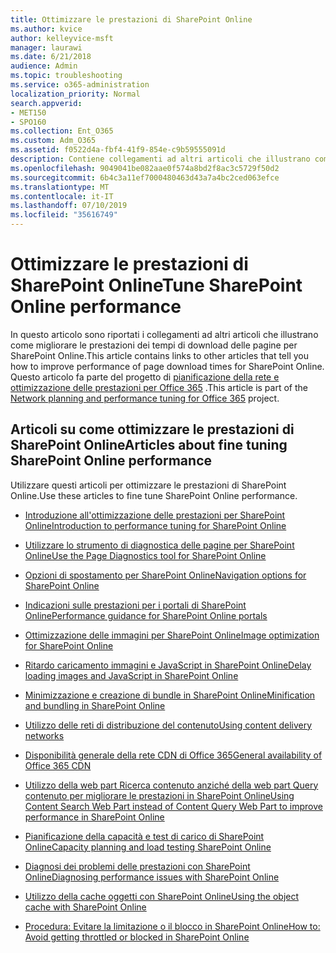 ```yaml
---
title: Ottimizzare le prestazioni di SharePoint Online
ms.author: kvice
author: kelleyvice-msft
manager: laurawi
ms.date: 6/21/2018
audience: Admin
ms.topic: troubleshooting
ms.service: o365-administration
localization_priority: Normal
search.appverid:
- MET150
- SPO160
ms.collection: Ent_O365
ms.custom: Adm_O365
ms.assetid: f0522d4a-fbf4-41f9-854e-c9b59555091d
description: Contiene collegamenti ad altri articoli che illustrano come migliorare le prestazioni dei tempi di download delle pagine per SharePoint Online.
ms.openlocfilehash: 9049041be082aae0f574a8bd2f8ac3c5729f50d2
ms.sourcegitcommit: 6b4c3a11ef7000480463d43a7a4bc2ced063efce
ms.translationtype: MT
ms.contentlocale: it-IT
ms.lasthandoff: 07/10/2019
ms.locfileid: "35616749"
---
```

# <a name="tune-sharepoint-online-performance"></a><span data-ttu-id="eeb8f-103">Ottimizzare le prestazioni di SharePoint Online</span><span class="sxs-lookup"><span data-stu-id="eeb8f-103">Tune SharePoint Online performance</span></span>

<span data-ttu-id="eeb8f-104">In questo articolo sono riportati i collegamenti ad altri articoli che illustrano come migliorare le prestazioni dei tempi di download delle pagine per SharePoint Online.</span><span class="sxs-lookup"><span data-stu-id="eeb8f-104">This article contains links to other articles that tell you how to improve performance of page download times for SharePoint Online.</span></span> <span data-ttu-id="eeb8f-105">Questo articolo fa parte del progetto di [pianificazione della rete e ottimizzazione delle prestazioni per Office 365](https://aka.ms/tune) .</span><span class="sxs-lookup"><span data-stu-id="eeb8f-105">This article is part of the [Network planning and performance tuning for Office 365](https://aka.ms/tune) project.</span></span>
   
## <a name="articles-about-fine-tuning-sharepoint-online-performance"></a><span data-ttu-id="eeb8f-106">Articoli su come ottimizzare le prestazioni di SharePoint Online</span><span class="sxs-lookup"><span data-stu-id="eeb8f-106">Articles about fine tuning SharePoint Online performance</span></span>

<span data-ttu-id="eeb8f-107">Utilizzare questi articoli per ottimizzare le prestazioni di SharePoint Online.</span><span class="sxs-lookup"><span data-stu-id="eeb8f-107">Use these articles to fine tune SharePoint Online performance.</span></span>
  
- [<span data-ttu-id="eeb8f-108">Introduzione all'ottimizzazione delle prestazioni per SharePoint Online</span><span class="sxs-lookup"><span data-stu-id="eeb8f-108">Introduction to performance tuning for SharePoint Online</span></span>](introduction-to-performance-tuning-for-sharepoint-online.md)
    
- [<span data-ttu-id="eeb8f-109">Utilizzare lo strumento di diagnostica delle pagine per SharePoint Online</span><span class="sxs-lookup"><span data-stu-id="eeb8f-109">Use the Page Diagnostics tool for SharePoint Online</span></span>](page-diagnostics-for-spo.md)
    
- [<span data-ttu-id="eeb8f-110">Opzioni di spostamento per SharePoint Online</span><span class="sxs-lookup"><span data-stu-id="eeb8f-110">Navigation options for SharePoint Online</span></span>](navigation-options-for-sharepoint-online.md)

- [<span data-ttu-id="eeb8f-111">Indicazioni sulle prestazioni per i portali di SharePoint Online</span><span class="sxs-lookup"><span data-stu-id="eeb8f-111">Performance guidance for SharePoint Online portals</span></span>](https://docs.microsoft.com/en-us/sharepoint/dev/solution-guidance/portal-performance)
    
- [<span data-ttu-id="eeb8f-112">Ottimizzazione delle immagini per SharePoint Online</span><span class="sxs-lookup"><span data-stu-id="eeb8f-112">Image optimization for SharePoint Online</span></span>](image-optimization-for-sharepoint-online.md)
    
- [<span data-ttu-id="eeb8f-113">Ritardo caricamento immagini e JavaScript in SharePoint Online</span><span class="sxs-lookup"><span data-stu-id="eeb8f-113">Delay loading images and JavaScript in SharePoint Online</span></span>](delay-loading-images-and-javascript-in-sharepoint-online.md)
    
- [<span data-ttu-id="eeb8f-114">Minimizzazione e creazione di bundle in SharePoint Online</span><span class="sxs-lookup"><span data-stu-id="eeb8f-114">Minification and bundling in SharePoint Online</span></span>](minification-and-bundling-in-sharepoint-online.md)
    
- [<span data-ttu-id="eeb8f-115">Utilizzo delle reti di distribuzione del contenuto</span><span class="sxs-lookup"><span data-stu-id="eeb8f-115">Using content delivery networks</span></span>](using-content-delivery-networks-with-sharepoint-online.md)
    
 - [<span data-ttu-id="eeb8f-116">Disponibilità generale della rete CDN di Office 365</span><span class="sxs-lookup"><span data-stu-id="eeb8f-116">General availability of Office 365 CDN</span></span>](https://dev.office.com/blogs/general-availability-of-office-365-cdn)
    
- [<span data-ttu-id="eeb8f-117">Utilizzo della web part Ricerca contenuto anziché della web part Query contenuto per migliorare le prestazioni in SharePoint Online</span><span class="sxs-lookup"><span data-stu-id="eeb8f-117">Using Content Search Web Part instead of Content Query Web Part to improve performance in SharePoint Online</span></span>](using-content-search-web-part-instead-of-content-query-web-part-to-improve-perfo.md)
    
- [<span data-ttu-id="eeb8f-118">Pianificazione della capacità e test di carico di SharePoint Online</span><span class="sxs-lookup"><span data-stu-id="eeb8f-118">Capacity planning and load testing SharePoint Online</span></span>](capacity-planning-and-load-testing-sharepoint-online.md)
    
- [<span data-ttu-id="eeb8f-119">Diagnosi dei problemi delle prestazioni con SharePoint Online</span><span class="sxs-lookup"><span data-stu-id="eeb8f-119">Diagnosing performance issues with SharePoint Online</span></span>](diagnosing-performance-issues-with-sharepoint-online.md)
    
- [<span data-ttu-id="eeb8f-120">Utilizzo della cache oggetti con SharePoint Online</span><span class="sxs-lookup"><span data-stu-id="eeb8f-120">Using the object cache with SharePoint Online</span></span>](using-the-object-cache-with-sharepoint-online.md)
    
- [<span data-ttu-id="eeb8f-121">Procedura: Evitare la limitazione o il blocco in SharePoint Online</span><span class="sxs-lookup"><span data-stu-id="eeb8f-121">How to: Avoid getting throttled or blocked in SharePoint Online</span></span>](https://msdn.microsoft.com/en-us/library/office/dn889829.aspx)
    

